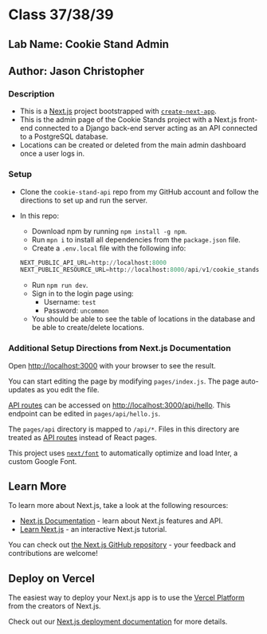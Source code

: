 # Class 37/38/39

## Lab Name: Cookie Stand Admin

## Author: Jason Christopher

### Description

* This is a [Next.js](https://nextjs.org/) project bootstrapped with [`create-next-app`](https://github.com/vercel/next.js/tree/canary/packages/create-next-app).
* This is the admin page of the Cookie Stands project with a Next.js front-end connected to a Django back-end server acting as an API connected to a PostgreSQL database.
* Locations can be created or deleted from the main admin dashboard once a user logs in.

### Setup

* Clone the `cookie-stand-api` repo from my GitHub account and follow the directions to set up and run the server.
* In this repo:
  * Download npm by running `npm install -g npm`.
  * Run `mpn i` to install all dependencies from the `package.json` file.
  * Create a `.env.local` file with the following info:

  ```python
  NEXT_PUBLIC_API_URL=http://localhost:8000
  NEXT_PUBLIC_RESOURCE_URL=http://localhost:8000/api/v1/cookie_stands/
  ```

  * Run `npm run dev`.
  * Sign in to the login page using:
    * Username: `test`
    * Password: `uncommon`
  * You should be able to see the table of locations in the database and be able to create/delete locations.

### Additional Setup Directions from Next.js Documentation

Open [http://localhost:3000](http://localhost:3000) with your browser to see the result.

You can start editing the page by modifying `pages/index.js`. The page auto-updates as you edit the file.

[API routes](https://nextjs.org/docs/api-routes/introduction) can be accessed on [http://localhost:3000/api/hello](http://localhost:3000/api/hello). This endpoint can be edited in `pages/api/hello.js`.

The `pages/api` directory is mapped to `/api/*`. Files in this directory are treated as [API routes](https://nextjs.org/docs/api-routes/introduction) instead of React pages.

This project uses [`next/font`](https://nextjs.org/docs/basic-features/font-optimization) to automatically optimize and load Inter, a custom Google Font.

## Learn More

To learn more about Next.js, take a look at the following resources:

- [Next.js Documentation](https://nextjs.org/docs) - learn about Next.js features and API.
- [Learn Next.js](https://nextjs.org/learn) - an interactive Next.js tutorial.

You can check out [the Next.js GitHub repository](https://github.com/vercel/next.js/) - your feedback and contributions are welcome!

## Deploy on Vercel

The easiest way to deploy your Next.js app is to use the [Vercel Platform](https://vercel.com/new?utm_medium=default-template&filter=next.js&utm_source=create-next-app&utm_campaign=create-next-app-readme) from the creators of Next.js.

Check out our [Next.js deployment documentation](https://nextjs.org/docs/deployment) for more details.
